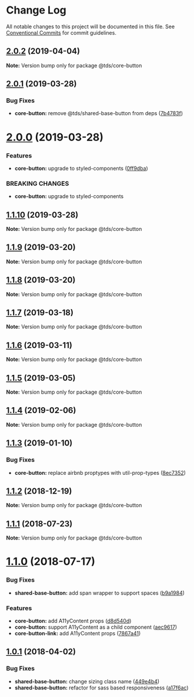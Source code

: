 # Change Log

All notable changes to this project will be documented in this file.
See [Conventional Commits](https://conventionalcommits.org) for commit guidelines.

## [2.0.2](https://github.com/telusdigital/tds/compare/@tds/core-button@2.0.1...@tds/core-button@2.0.2) (2019-04-04)

**Note:** Version bump only for package @tds/core-button





## [2.0.1](https://github.com/telusdigital/tds/compare/@tds/core-button@2.0.0...@tds/core-button@2.0.1) (2019-03-28)


### Bug Fixes

* **core-button:** remove @tds/shared-base-button from deps ([7b4783f](https://github.com/telusdigital/tds/commit/7b4783f))





# [2.0.0](https://github.com/telusdigital/tds/compare/@tds/core-button@1.1.10...@tds/core-button@2.0.0) (2019-03-28)


### Features

* **core-button:** upgrade to styled-components ([0ff9dba](https://github.com/telusdigital/tds/commit/0ff9dba))


### BREAKING CHANGES

* **core-button:** upgrade to styled-components





## [1.1.10](https://github.com/telusdigital/tds/compare/@tds/core-button@1.1.9...@tds/core-button@1.1.10) (2019-03-28)

**Note:** Version bump only for package @tds/core-button





## [1.1.9](https://github.com/telusdigital/tds/compare/@tds/core-button@1.1.8...@tds/core-button@1.1.9) (2019-03-20)

**Note:** Version bump only for package @tds/core-button





## [1.1.8](https://github.com/telusdigital/tds/compare/@tds/core-button@1.1.7...@tds/core-button@1.1.8) (2019-03-20)

**Note:** Version bump only for package @tds/core-button





## [1.1.7](https://github.com/telusdigital/tds/compare/@tds/core-button@1.1.6...@tds/core-button@1.1.7) (2019-03-18)

**Note:** Version bump only for package @tds/core-button





## [1.1.6](https://github.com/telusdigital/tds/compare/@tds/core-button@1.1.5...@tds/core-button@1.1.6) (2019-03-11)

**Note:** Version bump only for package @tds/core-button





## [1.1.5](https://github.com/telusdigital/tds/compare/@tds/core-button@1.1.4...@tds/core-button@1.1.5) (2019-03-05)

**Note:** Version bump only for package @tds/core-button





## [1.1.4](https://github.com/telusdigital/tds/compare/@tds/core-button@1.1.3...@tds/core-button@1.1.4) (2019-02-06)

**Note:** Version bump only for package @tds/core-button





## [1.1.3](https://github.com/telusdigital/tds/compare/@tds/core-button@1.1.2...@tds/core-button@1.1.3) (2019-01-10)

### Bug Fixes

- **core-button:** replace airbnb proptypes with util-prop-types ([8ec7352](https://github.com/telusdigital/tds/commit/8ec7352))

<a name="1.1.2"></a>

## [1.1.2](https://github.com/telusdigital/tds/compare/@tds/core-button@1.1.1...@tds/core-button@1.1.2) (2018-12-19)

**Note:** Version bump only for package @tds/core-button

<a name="1.1.1"></a>

## [1.1.1](https://github.com/telusdigital/tds/compare/@tds/core-button@1.1.0...@tds/core-button@1.1.1) (2018-07-23)

**Note:** Version bump only for package @tds/core-button

<a name="1.1.0"></a>

# [1.1.0](https://github.com/telusdigital/tds/compare/@tds/core-button@1.0.1...@tds/core-button@1.1.0) (2018-07-17)

### Bug Fixes

- **shared-base-button:** add span wrapper to support spaces ([b9a1984](https://github.com/telusdigital/tds/commit/b9a1984))

### Features

- **core-button:** add A11yContent props ([d8d540d](https://github.com/telusdigital/tds/commit/d8d540d))
- **core-button:** support A11yContent as a child component ([aec9617](https://github.com/telusdigital/tds/commit/aec9617))
- **core-button-link:** add A11yContent props ([7867a41](https://github.com/telusdigital/tds/commit/7867a41))

<a name="1.0.1"></a>

## [1.0.1](https://github.com/telusdigital/tds/compare/@tds/core-button@1.0.0...@tds/core-button@1.0.1) (2018-04-02)

### Bug Fixes

- **shared-base-button:** change sizing class name ([449e4b4](https://github.com/telusdigital/tds/commit/449e4b4))
- **shared-base-button:** refactor for sass based responsiveness ([a17f6ac](https://github.com/telusdigital/tds/commit/a17f6ac))
